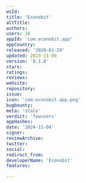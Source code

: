 ```yaml
---
wsId: 
title: 'Econobit'
altTitle: 
authors: 
users: 10
appId: 'com.econobit.app'
appCountry: 
released: '2020-01-29'
updated: 2023-11-06
version: '0.1.8'
stars: 
ratings: 
reviews: 
website: 
repository: 
issue: 
icon: 'com.econobit.app.png'
bugbounty: 
meta: 'stale'
verdict: 'fewusers'
appHashes: 
date: '2024-11-04'
signer: 
reviewArchive: 
twitter: 
social: 
redirect_from: 
developerName: 'Econobit'
features: 

---
```


